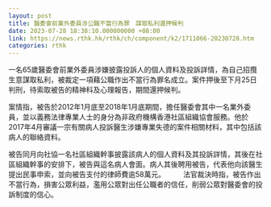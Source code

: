 ```yaml
---
layout: post
title: 醫委會前業外委員涉公職不當行為罪　謀取私利還押候判
date: 2023-07-28 18:38:10.000000000 +08:00
link: https://news.rthk.hk/rthk/ch/component/k2/1711066-20230728.htm
categories: rthk
---
```


一名65歲醫委會前業外委員涉嫌披露投訴人的個人資料及投訴詳情，為自己招攬生意謀取私利，被裁定一項藉公職作出不當行為罪名成立。案件押後至下月25日判刑，待索取被告的精神科及心理報告，期間還押候判。

案情指，被告於2012年1月底至2018年1月底期間，擔任醫委會其中一名業外委員，並以義務法律專業人士的身分為非政府機構香港社區組織協會服務。他於2017年4月審議一宗有關病人投訴醫生涉嫌專業失德的案件相關材料，其中包括該病人的聯絡資料。

被告同月向社協一名社區組織幹事披露該病人的個人資料及其投訴詳情，其後在社區組織幹事的安排下，被告與這名病人會面。病人其後聘用被告，代表他向該醫生提出民事申索，並向被告支付的律師費逾58萬元。
　　 
法官裁決時指，被告作出不當行為，損害公眾利益，濫用公眾對出任公職者的信任，削弱公眾對醫委會的投訴制度的信心。
